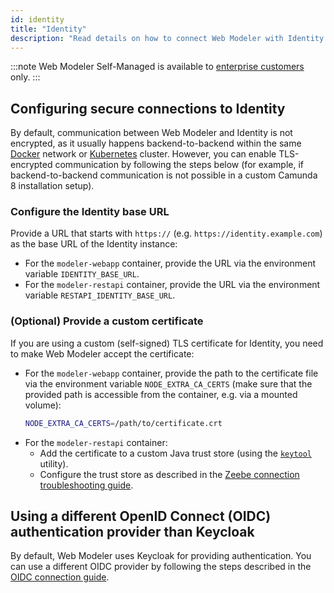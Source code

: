 ```yaml
---
id: identity
title: "Identity"
description: "Read details on how to connect Web Modeler with Identity securely."
---
```


:::note
Web Modeler Self-Managed is available to [enterprise customers](../../../../reference/licenses.md#web-modeler) only.
:::

## Configuring secure connections to Identity

By default, communication between Web Modeler and Identity is not encrypted, as it usually happens backend-to-backend within the same [Docker](../../../platform-deployment/docker.md) network or [Kubernetes](../../../platform-deployment/helm-kubernetes/overview.md) cluster.
However, you can enable TLS-encrypted communication by following the steps below (for example, if backend-to-backend communication is not possible in a custom Camunda 8 installation setup).

### Configure the Identity base URL

Provide a URL that starts with `https://` (e.g. `https://identity.example.com`) as the base URL of the Identity instance:

- For the `modeler-webapp` container, provide the URL via the environment variable `IDENTITY_BASE_URL`.
- For the `modeler-restapi` container, provide the URL via the environment variable `RESTAPI_IDENTITY_BASE_URL`.

### (Optional) Provide a custom certificate

If you are using a custom (self-signed) TLS certificate for Identity, you need to make Web Modeler accept the certificate:

- For the `modeler-webapp` container, provide the path to the certificate file via the environment variable `NODE_EXTRA_CA_CERTS` (make sure that the provided path is accessible from the container, e.g. via a mounted volume):
  ```sh
  NODE_EXTRA_CA_CERTS=/path/to/certificate.crt
  ```
- For the `modeler-restapi` container:
  - Add the certificate to a custom Java trust store (using the [`keytool`](https://docs.oracle.com/en/java/javase/21/docs/specs/man/keytool.html) utility).
  - Configure the trust store as described in the [Zeebe connection troubleshooting guide](../troubleshooting/troubleshoot-zeebe-connection.md#provide-the-certificate-to-the-jvm-trust-store).

## Using a different OpenID Connect (OIDC) authentication provider than Keycloak

By default, Web Modeler uses Keycloak for providing authentication.
You can use a different OIDC provider by following the steps described in the [OIDC connection guide](docs/self-managed/platform-deployment/helm-kubernetes/guides/connect-to-an-oidc-provider.md).
